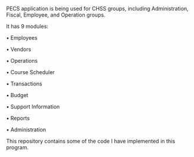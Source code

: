 PECS application is being used for CHSS groups, including Administration, Fiscal, Employee, and Operation groups. 

It has 9 modules: 

•	Employees 

•	Vendors

•	Operations

•	Course Scheduler

•	Transactions

•	Budget

•	Support Information

•	Reports

•	Administration

This repository contains some of the code I have implemented in this program.
